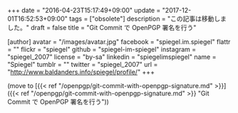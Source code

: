 +++
date = "2016-04-23T15:17:49+09:00"
update = "2017-12-01T16:52:53+09:00"
tags = ["obsolete"]
description = "この記事は移動しました。"
draft = false
title = "Git Commit で OpenPGP 署名を行う"

[author]
  avatar = "/images/avatar.jpg"
  facebook = "spiegel.im.spiegel"
  flattr = ""
  flickr = "spiegel"
  github = "spiegel-im-spiegel"
  instagram = "spiegel_2007"
  license = "by-sa"
  linkedin = "spiegelimspiegel"
  name = "Spiegel"
  tumblr = ""
  twitter = "spiegel_2007"
  url = "http://www.baldanders.info/spiegel/profile/"
+++

(move to [{{< ref "/openpgp/git-commit-with-openpgp-signature.md" >}}]({{< ref "/openpgp/git-commit-with-openpgp-signature.md" >}} "Git Commit で OpenPGP 署名を行う"))
